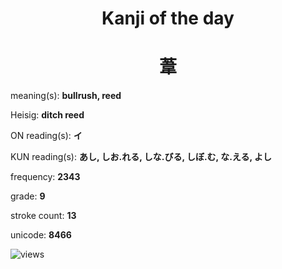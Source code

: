 <h1 align="center">Kanji of the day</h1>
<h1 align="center">葦</h1>
<p align="left">meaning(s): <b>bullrush, reed</b></p>
<p align="left">Heisig: <b>ditch reed</b></p>
<p align="left">ON reading(s): <b>イ</b></p>
<p align="left">KUN reading(s): <b>あし, しお.れる, しな.びる, しぼ.む, な.える, よし</b></p>
<p align="left">frequency: <b>2343</b></p>
<p align="left">grade: <b>9</b></p>
<p align="left">stroke count: <b>13</b></p>
<p align="left">unicode: <b>8466</b></p>
<p align="left"><img src="https://komarev.com/ghpvc/?username=tristanwagner-kanjioftheday&label=Views&color=0e75b6&style=flat" alt="views"/></p>
